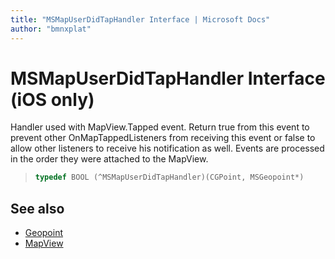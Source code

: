 ```yaml
---
title: "MSMapUserDidTapHandler Interface | Microsoft Docs"
author: "bmnxplat"
---
```


# MSMapUserDidTapHandler Interface (iOS only)

Handler used with MapView.Tapped event. Return true from this event to prevent other OnMapTappedListeners from receiving this event or false to allow other listeners to receive his notification as well. Events are processed in the order they were attached to the MapView.

>```objectivec
> typedef BOOL (^MSMapUserDidTapHandler)(CGPoint, MSGeopoint*)
>```

## See also

* [Geopoint](../Geopoint-class.md)
* [MapView](../MapView-class.md)